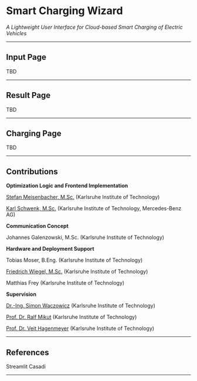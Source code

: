 # Smart Charging Wizard 
_A Lightweight User Interface for Cloud-based Smart Charging of Electric Vehicles_
_____________________
## Input Page
TBD
_____________________
## Result Page
TBD
_____________________
## Charging Page
TBD
_____________________
## Contributions

**Optimization Logic and Frontend Implementation**

[Stefan Meisenbacher, M.Sc.](https://github.com/smeisen) (Karlsruhe Institute of Technology)

[Karl Schwenk, M.Sc.](https://github.com/KarlSchwenk) (Karlsruhe Institute of Technology, Mercedes-Benz AG)

**Communication Concept**

Johannes Galenzowski, M.Sc. (Karlsruhe Institute of Technology)

**Hardware and Deployment Support**

Tobias Moser, B.Eng. (Karlsruhe Institute of Technology)

[Friedrich Wiegel, M.Sc.](https://www.iai.kit.edu/Ansprechpersonen_1554.php) (Karlsruhe Institute of Technology)

Matthias Frey (Karlsruhe Institute of Technology)

**Supervision**

[Dr.-Ing. Simon Waczowicz](https://www.iai.kit.edu/Ansprechpersonen_2620.php) (Karlsruhe Institute of Technology)

[Prof. Dr. Ralf Mikut](https://www.iai.kit.edu/Ansprechpersonen_1030.php) (Karlsruhe Institute of Technology)

[Prof. Dr. Veit Hagenmeyer](https://www.iai.kit.edu/Ansprechpersonen_1213.php) (Karlsruhe Institute of Technology)

_____________________
## References
Streamlit 
Casadi
____________________
